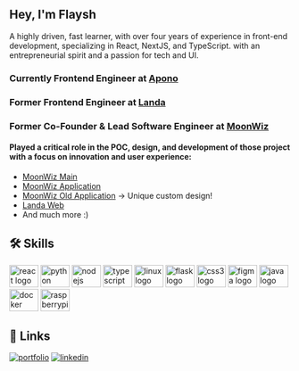 ## Hey, I'm Flaysh

A highly driven, fast learner, with over four years of experience in front-end development, specializing in React, NextJS, and TypeScript.
with an entrepreneurial spirit and a passion for tech and UI.  

### Currently Frontend Engineer at [Apono](https://apono.io)
### Former Frontend Engineer at [Landa](https://landa.app)
### Former Co-Founder & Lead Software Engineer at [MoonWiz](https://github.com/MoonWiz-io)

#### Played a critical role in the POC, design, and development of those project with a focus on innovation and user experience:
 - [MoonWiz Main](https://moonwiz.io)
 - [MoonWiz Application](https://app.moonwiz.io)
 - [MoonWiz Old Application](https://old.moonwiz.io) -> Unique custom design!
 - [Landa Web](https://landa.app/m)
 - And much more :)

## 🛠 Skills

<div align="left">
  <img src="https://cdn.jsdelivr.net/gh/devicons/devicon/icons/react/react-original.svg" height="40" width="52" alt="react logo"  />
  <img src="https://cdn.jsdelivr.net/gh/devicons/devicon/icons/python/python-original.svg" height="40" width="52" alt="python logo"  />
  <img src="https://cdn.jsdelivr.net/gh/devicons/devicon/icons/nodejs/nodejs-original.svg" height="40" width="52" alt="nodejs logo"  />
  <img src="https://cdn.jsdelivr.net/gh/devicons/devicon/icons/typescript/typescript-original.svg" height="40" width="52" alt="typescript logo"  />
  <img src="https://cdn.jsdelivr.net/gh/devicons/devicon/icons/linux/linux-original.svg" height="40" width="52" alt="linux logo"  />
  <img src="https://cdn.jsdelivr.net/gh/devicons/devicon/icons/flask/flask-original.svg" height="40" width="52" alt="flask logo"  />
  <img src="https://cdn.jsdelivr.net/gh/devicons/devicon/icons/css3/css3-original.svg" height="40" width="52" alt="css3 logo"  />
  <img src="https://cdn.jsdelivr.net/gh/devicons/devicon/icons/figma/figma-original.svg" height="40" width="52" alt="figma logo"  />
  <img src="https://cdn.jsdelivr.net/gh/devicons/devicon/icons/java/java-original.svg" height="40" width="52" alt="java logo"  />
  <img src="https://cdn.jsdelivr.net/gh/devicons/devicon/icons/docker/docker-original.svg" height="40" width="52" alt="docker logo"  />
  <img src="https://cdn.jsdelivr.net/gh/devicons/devicon/icons/raspberrypi/raspberrypi-original.svg" height="40" width="52" alt="raspberrypi logo"  />
</div>

## 🔗 Links
[![portfolio](https://img.shields.io/badge/my_portfolio-000?style=for-the-badge&logo=ko-fi&logoColor=white)](https://flaysh.me/)
[![linkedin](https://img.shields.io/badge/linkedin-0A66C2?style=for-the-badge&logo=linkedin&logoColor=white)](https://www.linkedin.com/in/flaysh)
